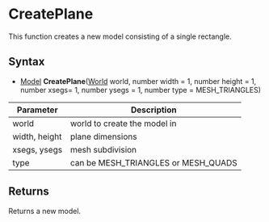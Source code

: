 # CreatePlane

This function creates a new model consisting of a single rectangle.

## Syntax

- [Model](Model.md) **CreatePlane**([World](World.md) world, number width = 1, number height = 1, number xsegs= 1, number ysegs = 1, number type = MESH_TRIANGLES)

| Parameter | Description |
|---|---|
| world | world to create the model in |
| width, height | plane dimensions |
| xsegs, ysegs | mesh subdivision |
| type | can be MESH_TRIANGLES or MESH_QUADS |

## Returns

Returns a new model.
